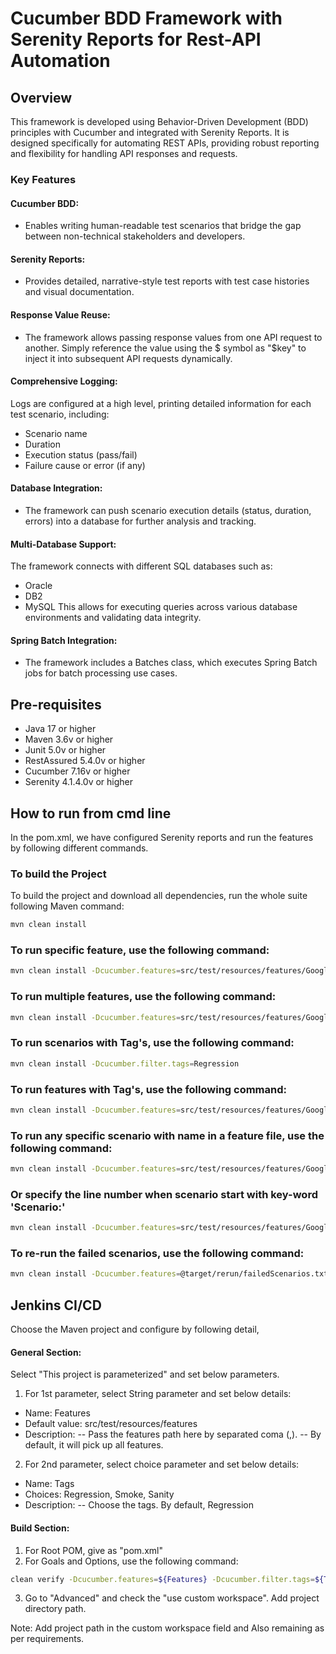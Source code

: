 # Cucumber BDD Framework with Serenity Reports for Rest-API Automation

## Overview
  This framework is developed using Behavior-Driven Development (BDD) principles with Cucumber and integrated with Serenity Reports. It is designed specifically for automating REST APIs, providing robust reporting and flexibility for handling API responses and requests.
### Key Features
#### Cucumber BDD:
- Enables writing human-readable test scenarios that bridge the gap between non-technical stakeholders and developers.
#### Serenity Reports:
- Provides detailed, narrative-style test reports with test case histories and visual documentation.
#### Response Value Reuse:
- The framework allows passing response values from one API request to another. Simply reference the value using the $ symbol as "$key" to inject it into subsequent API requests dynamically.
#### Comprehensive Logging:
  Logs are configured at a high level, printing detailed information for each test scenario, including:
  - Scenario name
  - Duration
  - Execution status (pass/fail)
  - Failure cause or error (if any)
#### Database Integration:
- The framework can push scenario execution details (status, duration, errors) into a database for further analysis and tracking.
#### Multi-Database Support:
  The framework connects with different SQL databases such as:
  - Oracle
  - DB2
  - MySQL This allows for executing queries across various database environments and validating data integrity.
#### Spring Batch Integration:
- The framework includes a Batches class, which executes Spring Batch jobs for batch processing use cases.

## Pre-requisites
- Java 17 or higher
- Maven 3.6v or higher
- Junit 5.0v or higher
- RestAssured 5.4.0v or higher
- Cucumber 7.16v or higher
- Serenity 4.1.4.0v or higher

## How to run from cmd line
In the pom.xml, we have configured Serenity reports and run the features by following different commands.

### To build the Project
To build the project and download all dependencies, run the whole suite following Maven command:
```bash
mvn clean install
```

### To run specific feature, use the following command:
```bash
mvn clean install -Dcucumber.features=src/test/resources/features/GoogleAPI/placeValidations.feature
```

### To run multiple features, use the following command:
```bash
mvn clean install -Dcucumber.features=src/test/resources/features/GoogleAPI/placeValidations.feature,src/test/resources/features/EcommerceAPI/EndtoEnd_E_commerce.feature
```

### To run scenarios with Tag's, use the following command:
```bash
mvn clean install -Dcucumber.filter.tags=Regression
```

### To run features with Tag's, use the following command:
```bash
mvn clean install -Dcucumber.features=src/test/resources/features/GoogleAPI/placeValidations.feature -Dcucumber.filter.tags=Regression
```

### To run any specific scenario with name in a feature file, use the following command:
```bash
mvn clean install -Dcucumber.features=src/test/resources/features/GoogleAPI/placeValidations.feature --name '2 Verify if place details fetching successfully by GetPlaceAPI'
```
### Or specify the line number when scenario start with key-word 'Scenario:'
```bash
mvn clean install -Dcucumber.features=src/test/resources/features/GoogleAPI/placeValidations.feature:21
```

### To re-run the failed scenarios, use the following command:
```bash
mvn clean install -Dcucumber.features=@target/rerun/failedScenarios.txt
```


## Jenkins CI/CD
Choose the Maven project and configure by following detail,
#### General Section:
 Select "This project is parameterized" and set below parameters.
1. For 1st parameter, select String parameter and set below details:
 - Name: Features
 - Default value: src/test/resources/features
 - Description: -- Pass the features path here by separated coma (,). -- By default, it will pick up all features.
2. For 2nd parameter, select choice parameter and set below details:
 - Name: Tags
 - Choices: Regression, Smoke, Sanity
 - Description: -- Choose the tags. By default, Regression
#### Build Section:
1. For Root POM, give as "pom.xml"
2. For Goals and Options, use the following command:
```bash
clean verify -Dcucumber.features=${Features} -Dcucumber.filter.tags=${Tags}
```
3. Go to "Advanced" and check the "use custom workspace". Add project directory path.

Note: Add project path in the custom workspace field and Also remaining as per requirements.
